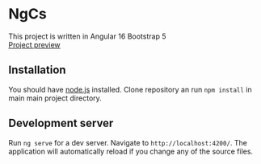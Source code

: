 # NgCs

This project is written in Angular 16 Bootstrap 5\
[Project preview](http://robak.artsklep.pl/ng-cs/)

## Installation

You should have [node.js](https://nodejs.org) installed.
Clone repository an run `npm install` in main main project directory.

## Development server

Run `ng serve` for a dev server. Navigate to `http://localhost:4200/`. The application will automatically reload if you change any of the source files.
